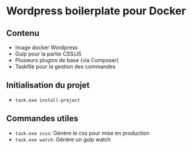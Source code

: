 # Wordpress boilerplate pour Docker

## Contenu
- Image docker Wordpress
- Gulp pour la partie CSS/JS
- Plusieurs plugins de base (via Composer)
- Taskfile pour la gestion des commandes

## Initialisation du projet
- `task.exe install-project`

## Commandes utiles
- `task.exe scss`: Génère le css pour mise en production
- `task.exe watch`: Génère un gulp watch
